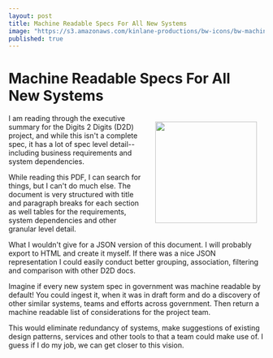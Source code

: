 ```yaml
---
layout: post
title: Machine Readable Specs For All New Systems
image: "https://s3.amazonaws.com/kinlane-productions/bw-icons/bw-machine-readable-system-spec.png"
published: true
---
```


# Machine Readable Specs For All New Systems

<img src="https://s3.amazonaws.com/kinlane-productions/bw-icons/bw-machine-readable-system-spec.png" align="right" width="200" style="padding: 15px;" />
I am reading through the executive summary for the Digits 2 Digits (D2D) project, and while this isn't a complete spec, it has a lot of spec level detail--including business requirements and system dependencies.

While reading this PDF, I can search for things, but I can't do much else. The document is very structured with title and paragraph  breaks for each section as well tables for the requirements, system dependencies and other granular level detail.

What I wouldn't give for a JSON version of this document. I will probably export to HTML and create it myself. If there was a nice JSON representation I could easily conduct better grouping, association, filtering and comparison with other D2D docs.

Imagine if every new system spec in government was machine readable by default! You could ingest it, when it was in draft form and do a discovery of other similar systems, teams and efforts across government.  Then return a machine readable list of considerations for the project team.

This would eliminate redundancy of systems, make suggestions of existing design patterns, services and other tools to that a team could make use of. I guess if I do my job, we can get closer to this vision.